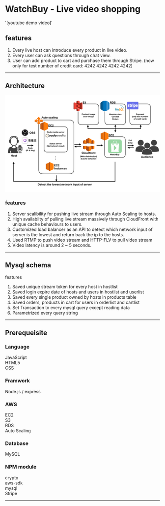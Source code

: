 # WatchBuy - Live video shopping



'[youtube demo video]'
## features
1. Every live host can introduce every product in live video.
2. Every user can ask questions through chat view.
3. User can add product to cart and purchase them through Stripe. (now only for test number of credit card: 4242 4242 4242 4242)

---------------------------------------
## Architecture

![image](readme/architechture3.png)

### features
1. Server scalibility for pushing live stream through Auto Scaling to hosts.
2. High availabilty of pulling live stream massively through CloudFront with unique cache behaviours to users.
3. Customized load balancer as an API to detect which network input of server is the lowest and return back the ip to the hosts.
4. Used RTMP to push video stream and HTTP-FLV to pull video stream
5. Video latency is around 2 ~ 5 seconds.
---------------------------------------


## Mysql schema

features

1. Saved unique stream token for every host in hostlist
2. Saved login expire date of hosts and users in hostlist and userlist
3. Saved every single product owned by hosts in products table
4. Saved orders, products in cart for users in orderlist and cartlist
5. Set Transaction to every mysql query except reading data
6. Parametrized every query string

---------------------------------------

## Prerequeisite


### Language

JavaScript <br />HTML5 <br />CSS

### Framwork

Node.js / express

### AWS

EC2 <br />S3<br /> RDS<br /> Auto Scaling

### Database

MySQL

### NPM module

crypto<br />
aws-sdk<br />
mysql<br />
Stripe<br />

---------------------------------------